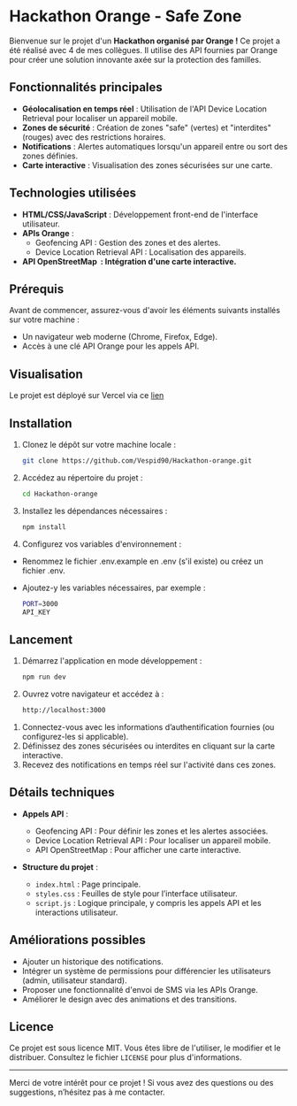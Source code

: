 # Hackathon Orange - Safe Zone

Bienvenue sur le projet d'un **Hackathon organisé par Orange !** Ce projet a été réalisé avec 4 de mes collègues. Il utilise des API fournies par Orange pour créer une solution innovante axée sur la protection des familles.

## Fonctionnalités principales

- **Géolocalisation en temps réel** : Utilisation de l'API Device Location Retrieval pour localiser un appareil mobile.
- **Zones de sécurité** : Création de zones "safe" (vertes) et "interdites" (rouges) avec des restrictions horaires.
- **Notifications** : Alertes automatiques lorsqu'un appareil entre ou sort des zones définies.
- **Carte interactive** : Visualisation des zones sécurisées sur une carte.

## Technologies utilisées

- **HTML/CSS/JavaScript** : Développement front-end de l'interface utilisateur.
- **APIs Orange** :
  - Geofencing API : Gestion des zones et des alertes.
  - Device Location Retrieval API : Localisation des appareils.
- **API OpenStreetMap  : Intégration d'une carte interactive.**

## Prérequis

Avant de commencer, assurez-vous d'avoir les éléments suivants installés sur votre machine :

- Un navigateur web moderne (Chrome, Firefox, Edge).
- Accès à une clé API Orange pour les appels API.


## Visualisation
Le projet est déployé sur Vercel via ce [lien](https://hackathon-orange.vercel.app/)


## Installation

1. Clonez le dépôt sur votre machine locale :

   ```bash
   git clone https://github.com/Vespid90/Hackathon-orange.git
   ```

2. Accédez au répertoire du projet :

   ```bash
   cd Hackathon-orange
   ```

3. Installez les dépendances nécessaires :

   ```bash
   npm install
   ```
4. Configurez vos variables d'environnement :
- Renommez le fichier .env.example en .env (s'il existe) ou créez un fichier .env.

- Ajoutez-y les variables nécessaires, par exemple :
   ```bash
   PORT=3000
   API_KEY
   ```
## Lancement

1. Démarrez l'application en mode développement :

   ```bash
   npm run dev
   ```
2. Ouvrez votre navigateur et accédez à :

   ```bash
   http://localhost:3000
   ```

1) Connectez-vous avec les informations d’authentification fournies (ou configurez-les si applicable).
2) Définissez des zones sécurisées ou interdites en cliquant sur la carte interactive.
3) Recevez des notifications en temps réel sur l'activité dans ces zones.

## Détails techniques

- **Appels API** :

  - Geofencing API : Pour définir les zones et les alertes associées.
  - Device Location Retrieval API : Pour localiser un appareil mobile.
  - API OpenStreetMap : Pour afficher une carte interactive.

- **Structure du projet** :

  - `index.html` : Page principale.
  - `styles.css` : Feuilles de style pour l’interface utilisateur.
  - `script.js` : Logique principale, y compris les appels API et les interactions utilisateur.

## Améliorations possibles

- Ajouter un historique des notifications.
- Intégrer un système de permissions pour différencier les utilisateurs (admin, utilisateur standard).
- Proposer une fonctionnalité d'envoi de SMS via les APIs Orange.
- Améliorer le design avec des animations et des transitions.

## Licence

Ce projet est sous licence MIT. Vous êtes libre de l'utiliser, le modifier et le distribuer. Consultez le fichier `LICENSE` pour plus d'informations.

---

Merci de votre intérêt pour ce projet ! Si vous avez des questions ou des suggestions, n’hésitez pas à me contacter.

